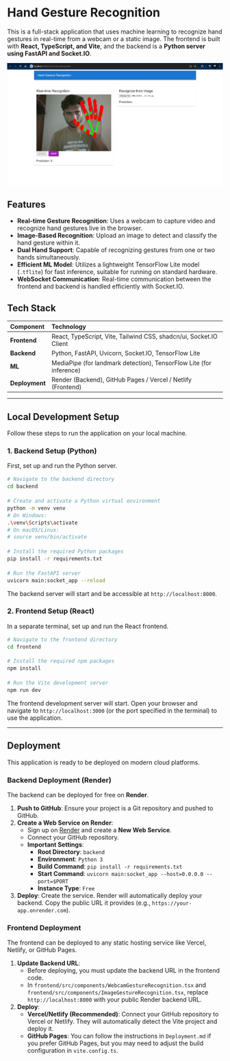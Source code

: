 # Hand Gesture Recognition

This is a full-stack application that uses machine learning to recognize hand gestures in real-time from a webcam or a static image. The frontend is built with **React, TypeScript, and Vite**, and the backend is a **Python server using FastAPI and Socket.IO**.

![Screenshot](backend/Screenshot%202025-08-09%20152034.png)

## Features

-   **Real-time Gesture Recognition**: Uses a webcam to capture video and recognize hand gestures live in the browser.
-   **Image-Based Recognition**: Upload an image to detect and classify the hand gesture within it.
-   **Dual Hand Support**: Capable of recognizing gestures from one or two hands simultaneously.
-   **Efficient ML Model**: Utilizes a lightweight TensorFlow Lite model (`.tflite`) for fast inference, suitable for running on standard hardware.
-   **WebSocket Communication**: Real-time communication between the frontend and backend is handled efficiently with Socket.IO.

## Tech Stack

| Component | Technology                                                              |
| :-------- | :---------------------------------------------------------------------- |
| **Frontend**  | React, TypeScript, Vite, Tailwind CSS, shadcn/ui, Socket.IO Client      |
| **Backend**   | Python, FastAPI, Uvicorn, Socket.IO, TensorFlow Lite                  |
| **ML**        | MediaPipe (for landmark detection), TensorFlow Lite (for inference)     |
| **Deployment**| Render (Backend), GitHub Pages / Vercel / Netlify (Frontend)          |

---

## Local Development Setup

Follow these steps to run the application on your local machine.

### 1. Backend Setup (Python)

First, set up and run the Python server.

```bash
# Navigate to the backend directory
cd backend

# Create and activate a Python virtual environment
python -m venv venv
# On Windows:
.\venv\Scripts\activate
# On macOS/Linux:
# source venv/bin/activate

# Install the required Python packages
pip install -r requirements.txt

# Run the FastAPI server
uvicorn main:socket_app --reload
```

The backend server will start and be accessible at `http://localhost:8000`.

### 2. Frontend Setup (React)

In a separate terminal, set up and run the React frontend.

```bash
# Navigate to the frontend directory
cd frontend

# Install the required npm packages
npm install

# Run the Vite development server
npm run dev
```

The frontend development server will start. Open your browser and navigate to `http://localhost:3000` (or the port specified in the terminal) to use the application.

---

## Deployment

This application is ready to be deployed on modern cloud platforms.

### Backend Deployment (Render)

The backend can be deployed for free on **Render**.

1.  **Push to GitHub**: Ensure your project is a Git repository and pushed to GitHub.
2.  **Create a Web Service on Render**:
    *   Sign up on [Render](https://render.com) and create a **New Web Service**.
    *   Connect your GitHub repository.
    *   **Important Settings**:
        *   **Root Directory**: `backend`
        *   **Environment**: `Python 3`
        *   **Build Command**: `pip install -r requirements.txt`
        *   **Start Command**: `uvicorn main:socket_app --host=0.0.0.0 --port=$PORT`
        *   **Instance Type**: `Free`
3.  **Deploy**: Create the service. Render will automatically deploy your backend. Copy the public URL it provides (e.g., `https://your-app.onrender.com`).

### Frontend Deployment

The frontend can be deployed to any static hosting service like Vercel, Netlify, or GitHub Pages.

1.  **Update Backend URL**:
    *   Before deploying, you must update the backend URL in the frontend code.
    *   In `frontend/src/components/WebcamGestureRecognition.tsx` and `frontend/src/components/ImageGestureRecognition.tsx`, replace `http://localhost:8000` with your public Render backend URL.
2.  **Deploy**:
    *   **Vercel/Netlify (Recommended)**: Connect your GitHub repository to Vercel or Netlify. They will automatically detect the Vite project and deploy it.
    *   **GitHub Pages**: You can follow the instructions in `Deployment.md` if you prefer GitHub Pages, but you may need to adjust the build configuration in `vite.config.ts`.
